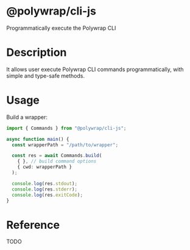 # @polywrap/cli-js

Programmatically execute the Polywrap CLI

# Description

It allows user execute Polywrap CLI commands programmatically, with simple and type-safe methods.

# Usage

Build a wrapper:
``` typescript
import { Commands } from "@polywrap/cli-js";

async function main() {
  const wrapperPath = "/path/to/wrapper";

  const res = await Commands.build(
    { }, // build command options
    { cwd: wrapperPath }
  );

  console.log(res.stdout);
  console.log(res.stderr);
  console.log(res.exitCode);
}
```

# Reference

TODO
